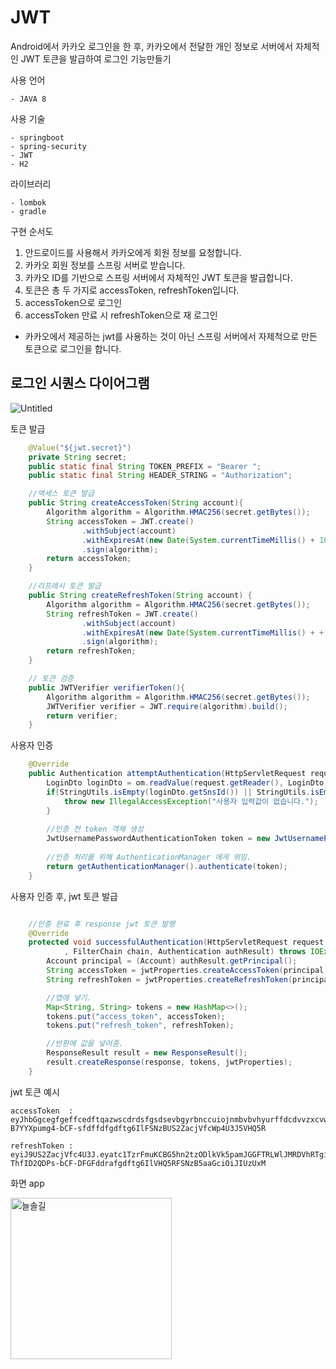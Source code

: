 # JWT
Android에서 카카오 로그인을 한 후, 카카오에서 전달한 개인 정보로 서버에서 자체적인 JWT 토큰을 발급하여 로그인 기능만들기  

사용 언어
```
- JAVA 8
```

사용 기술
```
- springboot
- spring-security
- JWT
- H2
```

라이브러리
```
- lombok
- gradle
```


구현 순서도 
1. 안드로이드를 사용해서 카카오에게 회원 정보를 요청합니다.
2. 카카오 회원 정보를 스프링 서버로 받습니다.
3. 카카오 ID를 기반으로 스프링 서버에서 자체적인 JWT 토큰을 발급합니다. 
4. 토큰은 총 두 가지로 accessToken, refreshToken입니다. 
5. accessToken으로 로그인 
6. accessToken 만료 시 refreshToken으로 재 로그인 

* 카카오에서 제공하는 jwt를 사용하는 것이 아닌 스프링 서버에서 자제척으로 만든 토큰으로 로그인을 합니다.


## 로그인 시퀀스 다이어그램
![Untitled](https://user-images.githubusercontent.com/87289562/216900238-a2d36691-515b-4e78-bdf9-ee72db70f87d.png)

토큰 발급
```java
    @Value("${jwt.secret}")
    private String secret;
    public static final String TOKEN_PREFIX = "Bearer ";
    public static final String HEADER_STRING = "Authorization";

    //액세스 토큰 발급
    public String createAccessToken(String account){
        Algorithm algorithm = Algorithm.HMAC256(secret.getBytes());
        String accessToken = JWT.create()
                .withSubject(account)
                .withExpiresAt(new Date(System.currentTimeMillis() + 1000 * 60 * 60 * 9999))
                .sign(algorithm);
        return accessToken;
    }

    //리프레시 토큰 발급
    public String createRefreshToken(String account) {
        Algorithm algorithm = Algorithm.HMAC256(secret.getBytes());
        String refreshToken = JWT.create()
                .withSubject(account)
                .withExpiresAt(new Date(System.currentTimeMillis() + + 100000 * 60 * 60 * 1000))
                .sign(algorithm);
        return refreshToken;
    }

    // 토큰 검증 
    public JWTVerifier verifierToken(){
        Algorithm algorithm = Algorithm.HMAC256(secret.getBytes());
        JWTVerifier verifier = JWT.require(algorithm).build();
        return verifier;
    }

```

사용자 인증
```java
    @Override
    public Authentication attemptAuthentication(HttpServletRequest request, HttpServletResponse response) throws AuthenticationException, IOException, ServletExceptio{
        LoginDto loginDto = om.readValue(request.getReader(), LoginDto.class);
        if(StringUtils.isEmpty(loginDto.getSnsId()) || StringUtils.isEmpty(loginDto.getName())){
            throw new IllegalAccessException("사용자 입력값이 없습니다.");
        }
        
        //인증 전 token 객체 생성
        JwtUsernamePasswordAuthenticationToken token = new JwtUsernamePasswordAuthenticationToken(loginDto.getSnsId(),loginDto.getName());
        
        //인증 처리를 위해 AuthenticationManager 에게 위임.
        return getAuthenticationManager().authenticate(token);
    }
```


사용자 인증 후, jwt 토큰 발급
```java

    //인증 완료 후 response jwt 토큰 발행
    @Override
    protected void successfulAuthentication(HttpServletRequest request, HttpServletResponse response
            , FilterChain chain, Authentication authResult) throws IOException, ServletException {
        Account principal = (Account) authResult.getPrincipal();
        String accessToken = jwtProperties.createAccessToken(principal.getSnsId());
        String refreshToken = jwtProperties.createRefreshToken(principal.getSnsId());

        //맵에 넣기.
        Map<String, String> tokens = new HashMap<>();
        tokens.put("access_token", accessToken);
        tokens.put("refresh_token", refreshToken);

        //반환에 값을 넣어줌.
        ResponseResult result = new ResponseResult();
        result.createResponse(response, tokens, jwtProperties);
    }
```


jwt 토큰 예시
```
accessToken  : eyJhbGgcegfgeffcedftqazwscdrdsfgsdsevbgyrbnccuiojnmbvbvhyurffdcdvvzxcvwedfuuvgrtvfmJLWlJMRDVhRhU3NDEzNDl9.JDPsm5LUHtc1TzrFmuIxKCBG5hnZ-B7YYXpumg4-bCF-sfdffdfgdftg6IlFSNzBUS2ZacjVfcWp4U3J5VHQ5R

refreshToken : eyiJ9US2ZacjVfc4U3J.eyatc1TzrFmuKCBG5hn2tzODlkVk5pamJGGFTRLWlJMRDVhRTgiLCB7YYXpumg4JleHAiOjE2NzU3NDEzNDl9.zbnNJZCgrrtthytfdgbfdgm5LUHJ-ThfID2QDPs-bCF-DFGFddrafgdftg6IlVHQ5RFSNzB5aaGciOiJIUzUxM
```

화면 app

<img width="258" alt="늘솔길" src="https://user-images.githubusercontent.com/87289562/218096760-5e32d131-f486-44f4-bf7f-15c6243f07fa.PNG">


